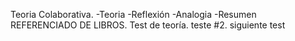 Teoria Colaborativa.
-Teoria
-Reflexión
-Analogia
-Resumen
REFERENCIADO DE LIBROS.
Test de teoría.
teste #2.
siguiente test